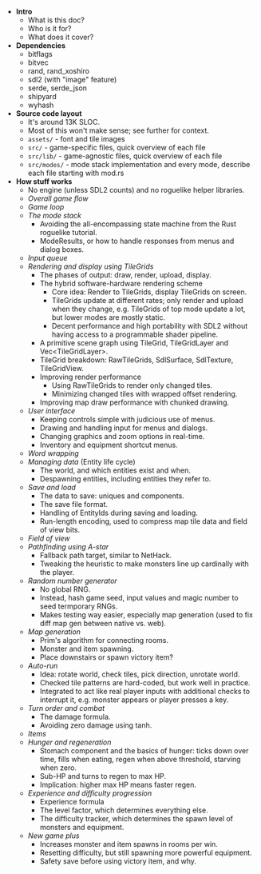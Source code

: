 - **Intro**
  - What is this doc?
  - Who is it for?
  - What does it cover?
- **Dependencies**
  - bitflags
  - bitvec
  - rand, rand\_xoshiro
  - sdl2 (with "image" feature)
  - serde, serde\_json
  - shipyard
  - wyhash
- **Source code layout**
  - It's around 13K SLOC.
  - Most of this won't make sense; see further for context.
  - `assets/` - font and tile images
  - `src/` - game-specific files, quick overview of each file
  - `src/lib/` - game-agnostic files, quick overview of each file
  - `src/modes/` - mode stack implementation and every mode, describe each file starting with mod.rs
- **How stuff works**
  - No engine (unless SDL2 counts) and no roguelike helper libraries.
  - *Overall game flow*
  - *Game loop*
  - *The mode stack*
    - Avoiding the all-encompassing state machine from the Rust roguelike tutorial.
    - ModeResults, or how to handle responses from menus and dialog boxes.
  - *Input queue*
  - *Rendering and display using TileGrids*
    - The phases of output: draw, render, upload, display.
    - The hybrid software-hardware rendering scheme
      - Core idea: Render to TileGrids, display TileGrids on screen.
      - TileGrids update at different rates; only render and upload when they change, e.g. TileGrids of top mode update a lot, but lower modes are mostly static.
      - Decent performance and high portability with SDL2 without having access to a programmable shader pipeline.
    - A primitive scene graph using TileGrid, TileGridLayer and Vec\<TileGridLayer\>.
    - TileGrid breakdown: RawTileGrids, SdlSurface, SdlTexture, TileGridView.
    - Improving render performance
      - Using RawTileGrids to render only changed tiles.
      - Minimizing changed tiles with wrapped offset rendering.
    - Improving map draw performance with chunked drawing.
  - *User interface*
    - Keeping controls simple with judicious use of menus.
    - Drawing and handling input for menus and dialogs.
    - Changing graphics and zoom options in real-time.
    - Inventory and equipment shortcut menus.
  - *Word wrapping*
  - *Managing data* (Entity life cycle)
    - The world, and which entities exist and when.
    - Despawning entities, including entities they refer to.
  - *Save and load*
    - The data to save: uniques and components.
    - The save file format.
    - Handling of EntityIds during saving and loading.
    - Run-length encoding, used to compress map tile data and field of view bits.
  - *Field of view*
  - *Pathfinding using A-star*
    - Fallback path target, similar to NetHack.
    - Tweaking the heuristic to make monsters line up cardinally with the player.
  - *Random number generator*
    - No global RNG.
    - Instead, hash game seed, input values and magic number to seed termporary RNGs.
    - Makes testing way easier, especially map generation (used to fix diff map gen between native vs. web).
  - *Map generation*
    - Prim's algorithm for connecting rooms.
    - Monster and item spawning.
    - Place downstairs or spawn victory item?
  - *Auto-run*
    - Idea: rotate world, check tiles, pick direction, unrotate world.
    - Checked tile patterns are hard-coded, but work well in practice.
    - Integrated to act like real player inputs with additional checks to interrupt it, e.g. monster appears or player presses a key.
  - *Turn order and combat*
    - The damage formula.
    - Avoiding zero damage using tanh.
  - *Items*
  - *Hunger and regeneration*
    - Stomach component and the basics of hunger: ticks down over time, fills when eating, regen when above threshold, starving when zero.
    - Sub-HP and turns to regen to max HP.
    - Implication: higher max HP means faster regen.
  - *Experience and difficulty progression*
    - Experience formula
    - The level factor, which determines everything else.
    - The difficulty tracker, which determines the spawn level of monsters and equipment.
  - *New game plus*
    - Increases monster and item spawns in rooms per win.
    - Resetting difficulty, but still spawning more powerful equipment.
    - Safety save before using victory item, and why.
